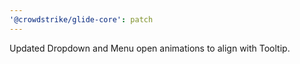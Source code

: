 ```yaml
---
'@crowdstrike/glide-core': patch
---
```


Updated Dropdown and Menu open animations to align with Tooltip.
